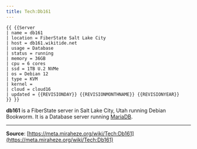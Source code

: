 ```yaml
---
title: Tech:Db161
---
```


```
{{ {{Server
| name = db161
| location = FiberState Salt Lake City
| host = db161.wikitide.net
| usage = Database
| status = running
| memory = 36GB
| cpu = 6 cores
| ssd = 1TB U.2 NVMe
| os = Debian 12
| type = KVM
| kernel =
| cloud = cloud16
| updated = {{REVISIONDAY}} {{REVISIONMONTHNAME}} {{REVISIONYEAR}}
}} }}
```

**db161** is a FiberState server in Salt Lake City, Utah running Debian Bookworm. It is a Database server running [MariaDB](/tech-docs/techmariadb.md).

----
**Source**: [https://meta.miraheze.org/wiki/Tech:Db161](https://meta.miraheze.org/wiki/Tech:Db161)